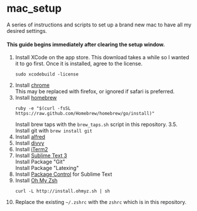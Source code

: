 mac_setup
=========

A series of instructions and scripts to set up a brand new mac to have all my desired settings.

#### This guide begins immediately after clearing the setup window.
1. Install XCode on the app store. This download takes a while so I wanted it to go first. Once it is installed, agree to the license.  
    ```
    sudo xcodebuild -license
    ```
2. Install [chrome](https://www.google.com/chrome/)  
    This may be replaced with firefox, or ignored if safari is preferred.
3. Install [homebrew](http://brew.sh/)  
    ```  
    ruby -e "$(curl -fsSL https://raw.github.com/Homebrew/homebrew/go/install)"
    ```
    Install brew taps with the `brew_taps.sh` script in this repository.
3.5. Install git with `brew install git`
4. Install [alfred](http://www.alfredapp.com)
5. Install [divvy](http://mizage.com/divvy/)
6. Install [iTerm2](http://iterm2.com)
7. Install [Sublime Text 3](http://sublimetext.com/3)  
   Install Package "Git"  
   Install Package "Latexing"
8. Install [Package Control](https://sublime.wbond.net/installation) for Sublime Text 
9. Install [Oh My Zsh](https://github.com/robbyrussell/oh-my-zsh)   
    ```
    curl -L http://install.ohmyz.sh | sh
    ```
10. Replace the existing `~/.zshrc` with the `zshrc` which is in this repository.
